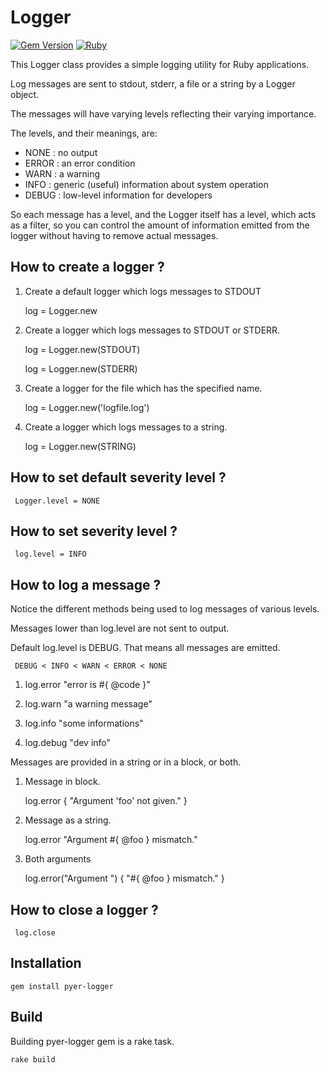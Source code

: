 Logger
======

[![Gem Version](https://badge.fury.io/rb/pyer-logger.svg)](https://badge.fury.io/rb/pyer-logger)
[![Ruby](https://github.com/pyer/logger/actions/workflows/ruby.yml/badge.svg)](https://github.com/pyer/logger/actions/workflows/ruby.yml)

This Logger class provides a simple logging utility for Ruby applications.

Log messages are sent to stdout, stderr, a file or a string by a Logger object.

The messages will have varying levels reflecting their varying importance.

The levels, and their meanings, are:
* NONE  : no output
* ERROR : an error condition
* WARN  : a warning
* INFO  : generic (useful) information about system operation
* DEBUG : low-level information for developers

So each message has a level, and the Logger itself has a level, which acts
as a filter, so you can control the amount of information emitted from the
logger without having to remove actual messages.


How to create a logger ?
------------------------

1. Create a default logger which logs messages to STDOUT

     log = Logger.new

2. Create a logger which logs messages to STDOUT or STDERR.

     log = Logger.new(STDOUT)

     log = Logger.new(STDERR)

2. Create a logger for the file which has the specified name.

     log = Logger.new('logfile.log')

3. Create a logger which logs messages to a string.

     log = Logger.new(STRING)


How to set default severity level ?
-----------------------------------

     Logger.level = NONE


How to set severity level ?
---------------------------

     log.level = INFO


How to log a message ?
----------------------

Notice the different methods being used to log messages of various levels.

Messages lower than log.level are not sent to output.

Default log.level is DEBUG. That means all messages are emitted.

     DEBUG < INFO < WARN < ERROR < NONE

1. log.error "error is #{ @code }"

2. log.warn  "a warning message"

3. log.info  "some informations"

4. log.debug "dev info"

Messages are provided in a string or in a block, or both.

1. Message in block.

     log.error { "Argument 'foo' not given." }

2. Message as a string.

     log.error "Argument #{ @foo } mismatch."

3. Both arguments

     log.error("Argument ") { "#{ @foo } mismatch." } 


How to close a logger ?
-----------------------

     log.close


Installation
------------

    gem install pyer-logger

Build
-----

Building pyer-logger gem is a rake task.

    rake build

